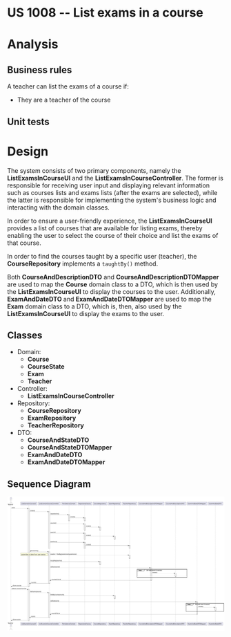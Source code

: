 US 1008 -- List exams in a course
==============================

# Analysis

## Business rules

A teacher can list the exams of a course if:
- They are a teacher of the course

## Unit tests

# Design

The system consists of two primary components, namely the **ListExamsInCourseUI** and the 
**ListExamsInCourseController**. The former is responsible for receiving user input and displaying relevant information
such as courses lists and exams lists (after the exams are selected), while the latter is responsible for implementing
the system's business logic and interacting with the domain classes.

In order to ensure a user-friendly experience, the **ListExamsInCourseUI** provides a list of courses that are available
for listing exams, thereby enabling the user to select the course of their choice and list the exams of that course.

In order to find the courses taught by a specific user (teacher), the **CourseRepository** implements a 
`taughtBy()` method. 

Both **CourseAndDescriptionDTO** and **CourseAndDescriptionDTOMapper** are used to map the **Course** domain class to a
DTO, which is then used by the **ListExamsInCourseUI** to display the courses to the user. Additionally, 
**ExamAndDateDTO** and **ExamAndDateDTOMapper** are used to map the **Exam** domain class to a DTO, which is, then, also
used by the **ListExamsInCourseUI** to display the exams to the user.

## Classes

- Domain:
    + **Course**
    + **CourseState**
    + **Exam**
    + **Teacher**
- Controller:
    + **ListExamsInCourseController**
- Repository:
    + **CourseRepository**
    + **ExamRepository**
    + **TeacherRepository**
- DTO:
    + **CourseAndStateDTO**
    + **CourseAndStateDTOMapper**
    + **ExamAndDateDTO**
    + **ExamAndDateDTOMapper**

## Sequence Diagram

![diagram](./sd.svg)